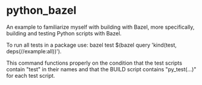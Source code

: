 # python_bazel

An example to familiarize myself with building with Bazel, more specifically, building and testing Python scripts with Bazel.


To run all tests in a package use: bazel test $(bazel query 'kind(test, deps(//example:all))').

This command functions properly on the condition that the test scripts contain "test" in their names and that the BUILD script contains "py_test(...)" for each test script.
